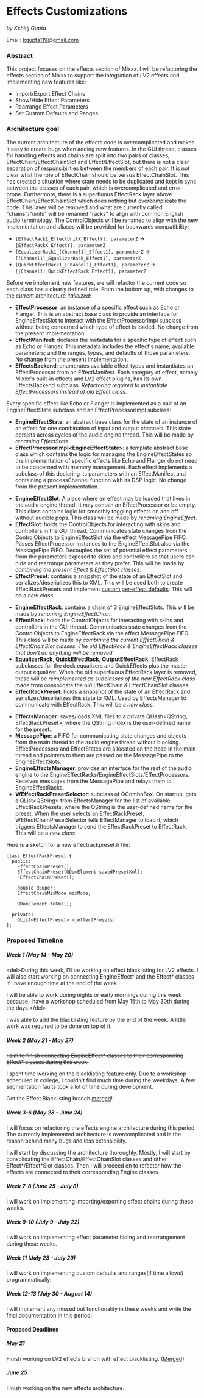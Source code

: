 # Effects Customizations

*by Kshitij Gupta*

<span class="underline">Email:</span> <kgupta119@gmail.com>

### Abstract

This project focuses on the effects section of Mixxx. I will be
refactoring the effects section of Mixxx to support the integration of
*LV2* effects and implementing new features like:

  - Import/Export Effect Chains
  - Show/Hide Effect Parameters
  - Rearrange Effect Parameters
  - Set Custom Defaults and Ranges

### Architecture goal

The current architecture of the effects code is overcomplicated and
makes it easy to create bugs when adding new features. In the GUI
thread, classes for handling effects and chains are split into two pairs
of classes, EffectChain/EffectChainSlot and Effect/EffectSlot, but there
is not a clear separation of responsibilities between the members of
each pair. It is not clear what the role of EffectChain should be versus
EffectChainSlot. This has created a situation where state needs to be
duplicated and kept in sync between the classes of each pair, which is
overcomplicated and error-prone. Furthermore, there is a superfluous
EffectRack layer above EffectChain/EffectChainSlot which does nothing
but overcomplicate the code. This layer will be removed and what are
currently called "chains"/"units" will be renamed "racks" to align with
common English audio terminology. The ControlObjects will be renamed to
align with the new implementation and aliases will be provided for
backwards compatibility:

  - `[EffectRack1_EffectUnitX_EffectY], parameterZ` -\>
    `[EffectRackX_EffectY], parameterZ`
  - `[EqualizerRack1_[Channel1]_Effect1], parameterZ`
    -\>`[[Channel1]_EqualizerRack_Effect1], parameterZ`
  - `[QuickEffectRack1_[Channel1]_Effect1], parameterZ` -\>
    `[[Channel1]_QuickEffectRack_Effect1], parameterZ`

Before we implement new features, we will refactor the current code so
each class has a clearly defined role. From the bottom up, with changes
to the current architecture *italicized*:

  - **EffectProcessor**: an instance of a specific effect such as Echo
    or Flanger. This is an abstract base class to provide an interface
    for EngineEffectSlot to interact with the EffectProcessorImpl
    subclass without being concerned which type of effect is loaded. No
    change from the present implementation.
  - **EffectManifest**: declares the metadata for a specific type of
    effect such as Echo or Flanger. This metadata includes the effect's
    name; available parameters; and the ranges, types, and defaults of
    those parameters. No change from the present implementation.
  - **EffectsBackend**: enumerates available effect types and
    instantiates an EffectProcessor from an EffectManifest. Each
    category of effect, namely Mixxx's built-in effects and LV2 effect
    plugins, has its own EffectsBackend subclass. *Refactoring required
    to instantiate EffectProcessors instead of old Effect class.*

Every specific effect like Echo or Flanger is implemented as a pair of
an EngineEffectState subclass and an EffectProcessorImpl subclass:

  - **EngineEffectState**: an abstract base class for the state of an
    instance of an effect for one combination of input and output
    channels. This state persists across cycles of the audio engine
    thread. This will be made by *renaming EffectState*.
  - **EffectProcessorImpl\<EngineEffectState\>**: a template abstract
    base class which contains the logic for managing the
    EngineEffectStates so the implementation of specific effects like
    Echo and Flanger do not need to be concerned with memory management.
    Each effect implements a subclass of this declaring its parameters
    with an EffectManifest and containing a processChannel function with
    its DSP logic. No change from the present implementation.

<!-- end list -->

  - **EngineEffectSlot**: A place where an effect may be loaded that
    lives in the audio engine thread. It may contain an EffectProcessor
    or be empty. This class contains logic for smoothly toggling effects
    on and off without audible pops. This class will be made by
    *renaming EngineEffect*.
  - **EffectSlot**: holds the ControlObjects for interacting with skins
    and controllers in the GUI thread. Communicates state changes from
    the ControlObjects to EngineEffectSlot via the effect MessagePipe
    FIFO. Passes EffectProcessor instances to the EngineEffectSlot also
    via the MessagePipe FIFO. Decouples the set of potential effect
    parameters from the parameters exposed to skins and controllers so
    that users can hide and rearrange parameters as they prefer. This
    will be made by *combining the present Effect & EffectSlot classes*.
  - **EffectPreset**: contains a snapshot of the state of an EffectSlot
    and serializes/deserializes this to XML. This will be used both to
    create EffectRackPresets and implement [custom per-effect
    defaults](https://bugs.launchpad.net/mixxx/+bug/1740504). This will
    be a *new class*.

<!-- end list -->

  - **EngineEffectRack**: contains a chain of 3 EngineEffectSlots. This
    will be made by *renaming EngineEffectChain*.
  - **EffectRack**: holds the ControlObjects for interacting with skins
    and controllers in the GUI thread. Communicates state changes from
    the ControlObjects to EngineEffectRack via the effect MessagePipe
    FIFO. This class will be made by *combining the current EffectChain
    & EffectChainSlot classes. The old EffectRack & EngineEffectRack
    classes that don't do anything will be removed.*
  - **EqualizerRack**, **QuickEffectRack**, **OutputEffectRack**:
    EffectRack subclasses for the deck equalizers and QuickEffects plus
    the master output equalizer. When the old superfluous EffectRack
    layer is removed, these will be *reimplemented as subclasses of the
    new EffectRack class* made from consolidate the old EffectChain &
    EffectChainSlot classes.
  - **EffectRackPreset**: holds a snapshot of the state of an EffectRack
    and serializes/deserializes this state to XML. Used by
    EffectsManager to communicate with EffectRack. This will be a *new
    class*.

<!-- end list -->

  - **EffectsManager**: saves/loads XML files to a private
    QHash\<QString, EffectRackPreset\>, where the QString index is the
    user-defined name for the preset.
  - **MessagePipe**: a FIFO for communicating state changes and objects
    from the main thread to the audio engine thread without blocking.
    EffectProcessors and EffectStates are allocated on the heap in the
    main thread and pointers to them are passed on the MessagePipe to
    the EngineEffectSlots.
  - **EngineEffectsManager**: provides an interface for the rest of the
    audio engine to the
    EngineEffectRacks/EngineEffectSlots/EffectProcessors. Receives
    messages from the MessagePipe and relays them to EngineEffectRacks.
  - **WEffectRackPresetSelector**: subclass of QComboBox. On startup,
    gets a QList\<QString\> from EffectsManager for the list of
    available EffectRackPresets, where the QString is the user-defined
    name for the preset. When the user selects an EffectRackPreset,
    WEffectChainPresetSelector tells EffectManager to load it, which
    triggers EffectsManager to send the EffectRackPreset to EffectRack.
    This will be a *new class*.

Here is a sketch for a new effectrackpreset.h file:

    class EffectRackPreset {
      public:
        EffectChainPreset();
        EffectChainPreset(QDomElement savedPresetXml);
        ~EffectChainPreset();
    
        double dSuper;
        EffectChainMixMode mixMode;
    
        QDomElement toXml();
    
      private:
        QList<EffectPreset> m_effectPresets;
    };

### Proposed Timeline

##### Week 1 (May 14 - May 20)

\<del\>During this week, I'll be working on effect blacklisting for LV2
effects. I will also start working on connecting EngineEffect\* and the
Effect\* classes if I have enough time at the end of the week.

I will be able to work during nights or early mornings during this week
because I have a workshop scheduled from May 15th to May 30th during the
days.\</del\>

I was able to add the blacklisting feature by the end of the week. A
little work was required to be done on top of it.

##### Week 2 (May 21 - May 27)

~~I aim to finish connecting EngineEffect\* classes to their
corresponding Effect\* classes during this week.~~

I spent time working on the blacklisting feature only. Due to a workshop
scheduled in college, I couldn't find much time during the weekdays. A
few segmentation faults took a lot of time during development.

Got the Effect Blacklisting branch
[merged](https://github.com/mixxxdj/mixxx/pull/1674)\!

##### Week 3-6 (May 28 - June 24)

I will focus on refactoring the effects engine architecture during this
period. The currently implemented architecture is overcomplicated and is
the reason behind many bugs and less extensibility.

I will start by discussing the architecture thoroughly. Mostly, I will
start by consolidating the EffectChain/EffectChainSlot classes and other
Effect\*/Effect\*Slot classes. Then I will proceed on to refactor how
the effects are connected to their corresponding Engine classes.

##### Week 7-8 (June 25 - July 8)

I will work on implementing importing/exporting effect chains during
these weeks.

##### Week 9-10 (July 9 - July 22)

I will work on implementing effect parameter hiding and rearrangement
during these weeks.

##### Week 11 (July 23 - July 29)

I will work on implementing custom defaults and ranges(if time allows)
programmatically.

##### Week 12-13 (July 30 - August 14)

I will implement any missed out functionality in these weeks and write
the final documentation in this period.

#### Proposed Deadlines

##### May 21

Finish working on LV2 effects branch with effect blacklisting.
([Merged](https://github.com/mixxxdj/mixxx/pull/1674))

##### June 25

Finish working on the new effects architecture.
